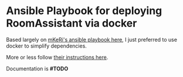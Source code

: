 # Ansible Playbook for deploying RoomAssistant via docker

Based largely on [mKeRi's ansible playbook here](https://github.com/mKeRix/ansible-playbooks), I just preferred to use docker to simplify dependencies.

More or less follow [their instructions here](https://www.room-assistant.io/guide/quickstart-ansible.html#steps).

Documentation is **#TODO**
